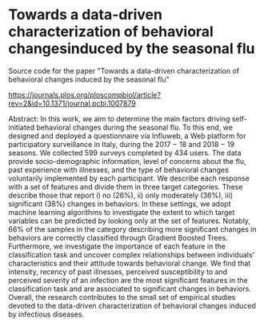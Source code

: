 # Towards a data-driven characterization of behavioral changesinduced by the seasonal flu

Source code for the paper "Towards a data-driven characterization of behavioral changes induced by the seasonal flu"

https://journals.plos.org/ploscompbiol/article?rev=2&id=10.1371/journal.pcbi.1007879

Abstract: In this work, we aim to determine the main factors driving self-initiated behavioral changes during the seasonal flu. To this end, we designed and deployed a questionnaire via Influweb, a Web platform for participatory surveillance in Italy, during the 2017 − 18 and 2018 − 19 seasons. We collected 599 surveys completed by 434 users. The data provide socio-demographic information, level of concerns about the flu, past experience with illnesses, and the type of behavioral changes voluntarily implemented by each participant. We describe each response with a set of features and divide them in three target categories. These describe those that report i) no (26%), ii) only moderately (36%), iii) significant (38%) changes in behaviors. In these settings, we adopt machine learning algorithms to investigate the extent to which target variables can be predicted by looking only at the set of features. Notably, 66% of the samples in the category describing more significant changes in behaviors are correctly classified through Gradient Boosted Trees. Furthermore, we investigate the importance of each feature in the classification task and uncover complex relationships between individuals’ characteristics and their attitude towards behavioral change. We find that intensity, recency of past illnesses, perceived susceptibility to and perceived severity of an infection are the most significant features in the classification task and are associated to significant changes in behaviors. Overall, the research contributes to the small set of empirical studies devoted to the data-driven characterization of behavioral changes induced by infectious diseases.


